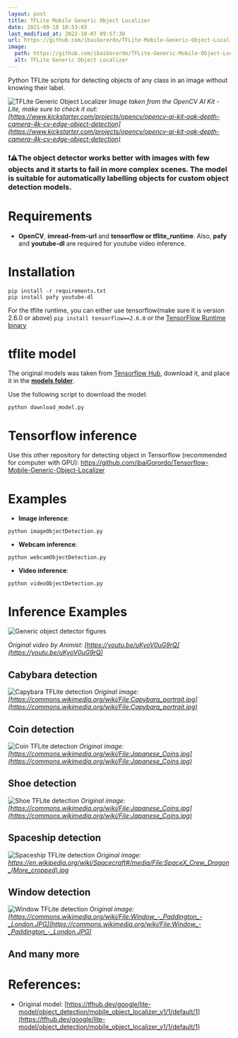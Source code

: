```yaml
---
layout: post
title: TFLite Mobile Generic Object Localizer
date: 2021-09-18 10:53:03 
last_modified_at: 2022-10-07 09:57:30 
url: https://github.com/ibaiGorordo/TFLite-Mobile-Generic-Object-Localizer
image:
  path: https://github.com/ibaiGorordo/TFLite-Generic-Mobile-Object-Localizer/raw/main/docs/img/output.jpg
  alt: TFLite Generic Object Localizer
---
```

Python TFLite scripts for detecting objects of any class in an image without knowing their label. 

![TFLite Generic Object Localizer](https://github.com/ibaiGorordo/TFLite-Generic-Mobile-Object-Localizer/raw/main/docs/img/output.jpg)
*Image taken from the OpenCV AI Kit - Lite, make sure to check it out: [https://www.kickstarter.com/projects/opencv/opencv-ai-kit-oak-depth-camera-4k-cv-edge-object-detection](https://www.kickstarter.com/projects/opencv/opencv-ai-kit-oak-depth-camera-4k-cv-edge-object-detection)*

### :exclamation::warning:The object **detector works better with images with few objects** and it starts to fail in more complex scenes. The model is suitable for automatically labelling objects for custom object detection models.

# Requirements

 * **OpenCV**, **imread-from-url** and **tensorflow or tflite_runtime**. Also, **pafy** and **youtube-dl** are required for youtube video inference. 
 
# Installation
```
pip install -r requirements.txt
pip install pafy youtube-dl
```

For the tflite runtime, you can either use tensorflow(make sure it is version 2.6.0 or above) `pip install tensorflow==2.6.0` or the [TensorFlow Runtime binary](https://github.com/PINTO0309/TensorflowLite-bin)

# tflite model
The original models was taken from [Tensorflow Hub](https://tfhub.dev/google/lite-model/object_detection/mobile_object_localizer_v1/1/default/1), download it, and place it in the **[models folder](https://github.com/ibaiGorordo/TFLite-Generic-Mobile-Object-Localizer/tree/main/models)**. 

Use the following script to download the model:
```
python download_model.py
```

# Tensorflow inference
Use this other repository for detecting object in Tensorflow (recommended for computer with GPU): https://github.com/ibaiGorordo/Tensorflow-Mobile-Generic-Object-Localizer
 
# Examples

 * **Image inference**:
 
 ```
 python imageObjectDetection.py 
 ```
 
 * **Webcam inference**:
 
 ```
 python webcamObjectDetection.py 
 ```
 
  * **Video inference**:
 
 ```
 python videoObjectDetection.py
 ```

# Inference Examples
![Generic object detector figures](https://github.com/ibaiGorordo/TFLite-Generic-Mobile-Object-Localizer/raw/main/docs/img/genericObjectLocalizer.gif)
 
*Original video by Animist: [https://youtu.be/uKyoV0uG9rQ](https://youtu.be/uKyoV0uG9rQ)*

## Cabybara detection
![Capybara TFLite detection](https://github.com/ibaiGorordo/TFLite-Generic-Mobile-Object-Localizer/raw/main/docs/img/capybara.jpg)
 *Original image: [https://commons.wikimedia.org/wiki/File:Capybara_portrait.jpg](https://commons.wikimedia.org/wiki/File:Capybara_portrait.jpg)*

## Coin detection
![Coin TFLite detection](https://github.com/ibaiGorordo/TFLite-Generic-Mobile-Object-Localizer/raw/main/docs/img/coins.jpg)
 *Original image: [https://commons.wikimedia.org/wiki/File:Japanese_Coins.jpg](https://commons.wikimedia.org/wiki/File:Japanese_Coins.jpg)*

## Shoe detection
![Shoe TFLite detection](https://github.com/ibaiGorordo/TFLite-Generic-Mobile-Object-Localizer/raw/main/docs/img/sneakers.jpg)
 *Original image: [https://commons.wikimedia.org/wiki/File:Japanese_Coins.jpg](https://commons.wikimedia.org/wiki/File:Japanese_Coins.jpg)*

## Spaceship detection
![Spaceship TFLite detection](https://github.com/ibaiGorordo/TFLite-Generic-Mobile-Object-Localizer/raw/main/docs/img/spaceship.jpg)
 *Original image: https://en.wikipedia.org/wiki/Spacecraft#/media/File:SpaceX_Crew_Dragon_(More_cropped).jpg*

## Window detection
![Window TFLite detection](https://github.com/ibaiGorordo/TFLite-Generic-Mobile-Object-Localizer/raw/main/docs/img/window.jpg)
 *Original image: [https://commons.wikimedia.org/wiki/File:Window_-_Paddington_-_London.JPG](https://commons.wikimedia.org/wiki/File:Window_-_Paddington_-_London.JPG)*

## And many more

# References:
* Original model: [https://tfhub.dev/google/lite-model/object_detection/mobile_object_localizer_v1/1/default/1](https://tfhub.dev/google/lite-model/object_detection/mobile_object_localizer_v1/1/default/1)

